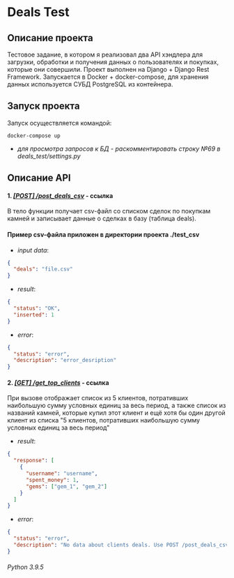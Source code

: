 # Deals Test


## Описание проекта
Тестовое задание, в котором я реализовал два API хэндлера для загрузки, 
обработки и получения данных о пользователях и покупках, которые они совершили. Проект выполнен на Django + Django Rest
Framework. Запускается в Docker + docker-compose, для хранения данных используется СУБД PostgreSQL из контейнера.


## Запуск проекта
Запуск осуществляется командой:
```shell script
docker-compose up
```
- *для просмотра запросов к БД - раскомментировать строку №69 в deals_test/settings.py*

## Описание API
#### 1. [*[POST] /post_deals_csv*](http://0.0.0.0:8000/deals/post_deals_csv) - ссылка

В тело функции получает csv-файл со списком сделок по покупкам камней и записывает данные о сделках в базу (таблица deals).</br>
#### Пример csv-файла приложен в директории проекта ./test_csv 
- *input data*: 
```json
{
  "deals": "file.csv"
}
```
- *result*:
```json
{
  "status": "OK",
  "inserted": 1
}
```
- *error*:
```json
{
  "status": "error",
  "description": "error_desription"
}
```


#### 2. [*[GET] /get_top_clients*](http://0.0.0.0:8000/deals/get_top_clients) - ссылка

При вызове отображает список из 5 клиентов, потративших наибольшую сумму условных единиц за весь период, а также список 
из названий камней, которые купил этот клиент и ещё хотя бы один другой клиент из списка "5 клиентов, потративших наибольшую сумму условных единиц за весь период"
- *result*:
```json
{
  "response": [
    {
      "username": "username",
      "spent_money": 1,
      "gems": ["gem_1", "gem_2"]
    }
  ]
}
```
- *error*:
```json
{
  "status": "error",
  "description": "No data about clients deals. Use POST /post_deals_csv to upload data"
}
```
###### _Python 3.9.5_